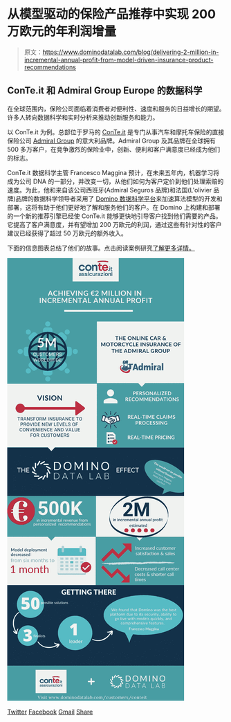 # 从模型驱动的保险产品推荐中实现 200 万欧元的年利润增量

> 原文：<https://www.dominodatalab.com/blog/delivering-2-million-in-incremental-annual-profit-from-model-driven-insurance-product-recommendations>

## ConTe.it 和 Admiral Group Europe 的数据科学

在全球范围内，保险公司面临着消费者对便利性、速度和服务的日益增长的期望。许多人转向数据科学和实时分析来推动创新服务和能力。

以 ConTe.it 为例。总部位于罗马的 [ConTe.it](https://www.conte.it/) 是专门从事汽车和摩托车保险的直接保险公司 [Admiral Group](https://admiralgroup.co.uk/) 的意大利品牌。Admiral Group 及其品牌在全球拥有 500 多万客户，在竞争激烈的保险业中，创新、便利和客户满意度已经成为他们的标志。

ConTe.it 数据科学主管 Francesco Maggina 预计，在未来五年内，机器学习将成为公司 DNA 的一部分，并改变一切，从他们如何为客户定价到他们处理索赔的速度。为此，他和来自该公司西班牙(Admiral Seguros 品牌)和法国(L'olivier 品牌)品牌的数据科学领导者采用了 [Domino 数据科学平台](/product/domino-enterprise-mlops-platform)来加速算法模型的开发和部署，这将有助于他们更好地了解和服务他们的客户。在 Domino 上构建和部署的一个新的推荐引擎已经使 ConTe.it 能够更快地引导客户找到他们需要的产品。它提高了客户满意度，并有望增加 200 万欧元的利润，通过这些有针对性的客户建议已经获得了超过 50 万欧元的额外收入。

下面的信息图表总结了他们的故事。点击阅读案例研究[了解更多详情。](/customers/conteit)

![](img/272e04e4dfb2af6412e9eeee8e1e7aaf.png)

[Twitter](/#twitter) [Facebook](/#facebook) [Gmail](/#google_gmail) [Share](https://www.addtoany.com/share#url=https%3A%2F%2Fwww.dominodatalab.com%2Fblog%2Fdelivering-2-million-in-incremental-annual-profit-from-model-driven-insurance-product-recommendations%2F&title=Delivering%20%E2%82%AC2%20Million%20in%20Incremental%20Annual%20Profit%20from%20Model-driven%20Insurance%20Product%20Recommendations)